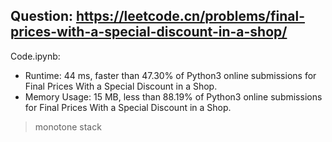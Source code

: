 ## Question: https://leetcode.cn/problems/final-prices-with-a-special-discount-in-a-shop/

Code.ipynb:
* Runtime: 44 ms, faster than 47.30% of Python3 online submissions for Final Prices With a Special Discount in a Shop.
* Memory Usage: 15 MB, less than 88.19% of Python3 online submissions for Final Prices With a Special Discount in a Shop.
> monotone stack

